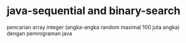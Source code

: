 # java-sequential and binary-search
pencarian array integer (angka-angka random maximal 100 juta angka) dengan pemrograman java
